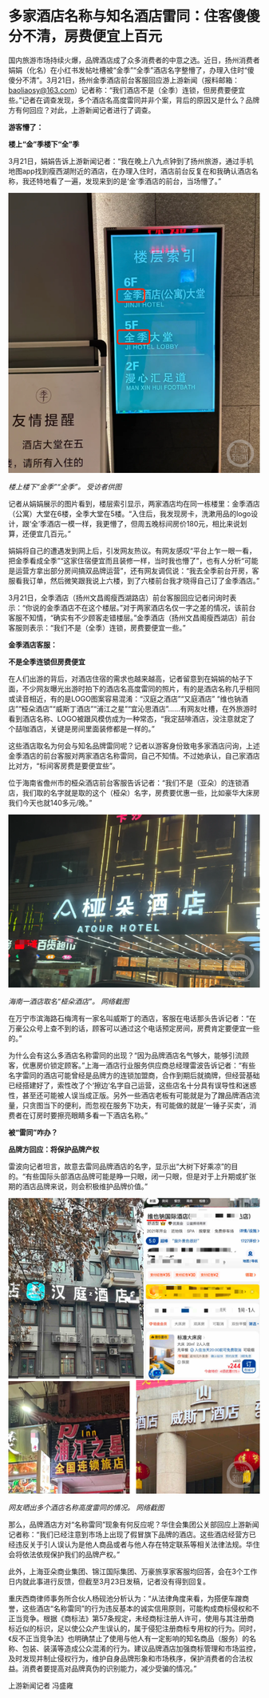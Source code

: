 # 多家酒店名称与知名酒店雷同：住客傻傻分不清，房费便宜上百元

国内旅游市场持续火爆，品牌酒店成了众多消费者的中意之选。近日，扬州消费者娟娟（化名）在小红书发帖吐槽被“金季”“全季”酒店名字整懵了，办理入住时“傻傻分不清”。3月21日，扬州金季酒店前台客服回应游上游新闻（报料邮箱：baoliaosy@163.com）记者称：“我们酒店不是（全季）连锁，但房费要便宜些。”记者在调查发现，多个酒店名高度雷同并非个案，背后的原因又是什么？品牌方有何回应？对此，上游新闻记者进行了调查。

**游客懵了：**

**楼上“金”季楼下“全”季**

3月21日，娟娟告诉上游新闻记者：“我在晚上八九点钟到了扬州旅游，通过手机地图app找到瘦西湖附近的酒店，在办理入住时，酒店前台反复在和我确认酒店名称，我还特地看了一遍，发现来到的是‘金’季酒店的前台，当场懵了。”

![c2acf602347c191c3e582b1dcf933049.jpg](https://raw.githubusercontent.com/qqhsx/qqnews_image/main/2024/03/23/多家酒店名称与知名酒店雷同：住客傻傻分不清，房费便宜上百元/c2acf602347c191c3e582b1dcf933049.jpg)

_楼上楼下“金季”“全季”。 受访者供图_

记者从娟娟展示的图片看到，楼层索引显示，两家酒店均在同一栋楼里：金季酒店（公寓）大堂在6楼，全季大堂在5楼。“入住后，我发现房卡，洗漱用品的logo设计，跟‘全’季酒店一模一样，我更懵了，但周五晚标间房价180元，相比来说划算，还便宜几百元。”

娟娟将自己的遭遇发到网上后，引发网友热议。有网友感叹“平台上乍一眼一看，把金季看成全季”“这家住宿便宜而且装修一样，当时我也懵了”，也有人分析“可能是运营方拿出部分房间搞双品牌运营”，还有网友调侃说：“我去全季前台开房，客服看我订单，然后微笑跟我说上六楼，到了六楼前台我才晓得自己订了金季酒店。”

3月21日，全季酒店（扬州文昌阁瘦西湖路店）前台客服回应记者问询时表示：“你说的金季酒店不在这个楼层。”对于两家酒店名仅一字之差的情况，该前台客服不知情，“确实有不少顾客走错楼层。”金季酒店（扬州文昌阁瘦西湖店）前台客服则表示：“我们不是（全季）连锁，房费要便宜一些。”

**金季酒店客服：**

**不是全季连锁但房费便宜**

在人们出游的背后，对酒店住宿的需求也越来越高，记者留意到在娟娟的帖子下面，不少网友曝光出游时拍下的酒店名高度雷同的照片，有的是酒店名称几乎相同或读音相近，有的是LOGO图案容易混淆：“汉庭之酒店”“又庭酒店”
“维也钠酒店”“桠朵酒店”“威斯丁酒店”“浦江之星”“宜沁思酒店”……有网友吐槽，在外旅游时看到酒店名称、LOGO被跟风模仿成为一种常态，“我定喆啡酒店，没注意就定了个喆咖酒店，关键是房间里面装修都是一样的。”

这些酒店取名为何会与知名品牌雷同呢？记者以游客身份致电多家酒店问询，上述金季酒店的前台客服对两家酒店名称雷同，自己不知情。不过她承认，自己家酒店比对方，“标间客房费是要便宜些”。

位于海南省儋州市的桠朵酒店前台客服告诉记者：“我们不是（亚朵）的连锁酒店，我们取的名字就是取的这个（桠朵）名字，房费要优惠一些，比如豪华大床房我们今天也就140多元/晚。”

![2bce1d8483f4883fb749984813a2ea14.jpg](https://raw.githubusercontent.com/qqhsx/qqnews_image/main/2024/03/23/多家酒店名称与知名酒店雷同：住客傻傻分不清，房费便宜上百元/2bce1d8483f4883fb749984813a2ea14.jpg)

_海南一酒店取名“桠朵酒店”。 网络截图_

在万宁市滨海路石梅湾有一家名叫威斯丁的酒店，客服在电话那头告诉记者：“在万豪公众号上查不到的话，顾客可以通过这个电话预定房间，房费肯定要便宜一些的。”

为什么会有这么多酒店名称雷同的出现？“因为品牌酒店名气够大，能够引流顾客，优惠房价锁定顾客。”上海一酒店行业服务供应商总经理雷波告诉记者：“有些名字雷同的酒店可能曾经是品牌方的连锁加盟商，合作到期后就摘牌，但经营基础已经搭建好了，索性改了个‘擦边’名字自己运营，这些店名十分具有误导性和迷惑性，甚至还可能被人误当成正版。另外一些酒店老板有可能就是为了蹭品牌酒店流量，只贪图当下的便利，而忽视在服务下功夫，有可能做的就是‘一锤子买卖’，消费者在订房时要擦亮眼睛多看一下酒店名称。”

**被“雷同”咋办？**

**品牌方回应：将保护品牌产权**

雷波向记者坦言，故意去雷同品牌酒店的名字，显示出“大树下好乘凉”的目的。“有些国际头部酒店品牌可能是睁一只眼，闭一只眼，但是对于上升期或扩张期的酒店品牌来说，则会积极维护品牌价值。”

![ccec435631f862bc80e77f32991794af.jpg](https://raw.githubusercontent.com/qqhsx/qqnews_image/main/2024/03/23/多家酒店名称与知名酒店雷同：住客傻傻分不清，房费便宜上百元/ccec435631f862bc80e77f32991794af.jpg)

 _网友晒出多个酒店名称高度雷同的情况。 网络截图_

那么，品牌酒店方对“名称雷同”现象有何反应呢？华住会集团公关部回应上游新闻记者称：“我们已经注意到市场上出现了假冒旗下品牌的酒店。这些酒店经营方已经违反关于引人误认为是他人商品或者与他人存在特定联系等相关法律法规。华住会将依法依规保护我们的品牌产权。”

此外，上海亚朵商业集团、锦江国际集团、万豪旅享家客服均回答，会在3个工作日内就此事进行反馈，但截至3月23日发稿，记者没有得到回复。

重庆西商律师事务所合伙人杨砚池分析认为：“从法律角度来看，为搭便车蹭商誉，这些酒店“名称雷同”的行为违反基本的诚实信用原则，可能构成商标侵权和不正当竞争。根据《商标法》第57条规定，未经商标注册人许可，使用与其注册商标近似的标识，足以使公众产生误认的，属于侵犯注册商标专用权的行为。同时，《反不正当竞争法》也明确禁止了使用与他人有一定影响的知名商品（服务）的名称、包装、装潢等造成公众混淆的行为。建议品牌酒店加强商标管理和市场监控，及时发现并制止侵权行为，维护自身品牌形象和市场秩序，保护消费者的合法权益。消费者要提高对品牌真伪的识别能力，减少受骗的情况。”

上游新闻记者 冯盛雍

